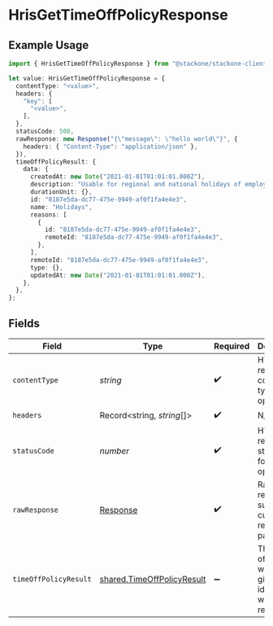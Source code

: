 # HrisGetTimeOffPolicyResponse

## Example Usage

```typescript
import { HrisGetTimeOffPolicyResponse } from "@stackone/stackone-client-ts/sdk/models/operations";

let value: HrisGetTimeOffPolicyResponse = {
  contentType: "<value>",
  headers: {
    "key": [
      "<value>",
    ],
  },
  statusCode: 500,
  rawResponse: new Response("{\"message\": \"hello world\"}", {
    headers: { "Content-Type": "application/json" },
  }),
  timeOffPolicyResult: {
    data: {
      createdAt: new Date("2021-01-01T01:01:01.000Z"),
      description: "Usable for regional and national holidays of employees.",
      durationUnit: {},
      id: "8187e5da-dc77-475e-9949-af0f1fa4e4e3",
      name: "Holidays",
      reasons: [
        {
          id: "8187e5da-dc77-475e-9949-af0f1fa4e4e3",
          remoteId: "8187e5da-dc77-475e-9949-af0f1fa4e4e3",
        },
      ],
      remoteId: "8187e5da-dc77-475e-9949-af0f1fa4e4e3",
      type: {},
      updatedAt: new Date("2021-01-01T01:01:01.000Z"),
    },
  },
};
```

## Fields

| Field                                                                           | Type                                                                            | Required                                                                        | Description                                                                     |
| ------------------------------------------------------------------------------- | ------------------------------------------------------------------------------- | ------------------------------------------------------------------------------- | ------------------------------------------------------------------------------- |
| `contentType`                                                                   | *string*                                                                        | :heavy_check_mark:                                                              | HTTP response content type for this operation                                   |
| `headers`                                                                       | Record<string, *string*[]>                                                      | :heavy_check_mark:                                                              | N/A                                                                             |
| `statusCode`                                                                    | *number*                                                                        | :heavy_check_mark:                                                              | HTTP response status code for this operation                                    |
| `rawResponse`                                                                   | [Response](https://developer.mozilla.org/en-US/docs/Web/API/Response)           | :heavy_check_mark:                                                              | Raw HTTP response; suitable for custom response parsing                         |
| `timeOffPolicyResult`                                                           | [shared.TimeOffPolicyResult](../../../sdk/models/shared/timeoffpolicyresult.md) | :heavy_minus_sign:                                                              | The time off policy with the given identifier was retrieved.                    |